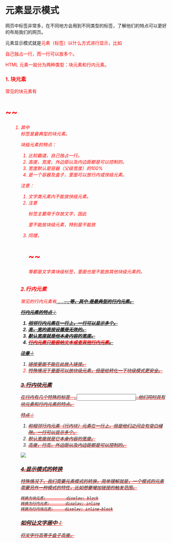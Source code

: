 # **元素显示模式**

网页中标签非常多，在不同地方会用到不同类型的标签，了解他们的特点可以更好的布局我们的网页。

元素显示模式就是<font color="red">元素（标签）以什么方式进行显示，比如<div>自己独占一行，而<span>一行可以放多个。

HTML 元素一般分为两种类型：<font color="red">块元素</font>和<font color = "red">行内元素</font>。

### **1. 块元素**

常见的块元素有<h1>~~<h6>  <p> <div> <ul> <ol> <li>其中<div>标签是最典型的块元素。

块级元素的特点：

1. 比较霸道，自己独占一行。
2. 高度，宽度，外边距以及内边距都是可以控制的。
3. 宽度默认是容器（父级宽度）的100%
4. 是一个容器及盒子，里面可以放行内或快级元素。

注意：

1. 文字类元素内不能放快级元素。
2. 注意<p>标签主要用于存放文字，因此<font color="red"><p>里不能放块级元素，特别是不能放<div></font>
3. 同理，<h1>~~<h6>等都是文字类块级标签，里面也是不能放其他块级元素的。

### **2.行内元素**

常见的行内元素有<a>,<strong>,<b>,<em>,<i>,<del>,<s>,<ins>,<u>,<span>等，其中,<span>是最典型的行内元素。

行内元素的特点：

1. 相邻行内元素在一行上，一行可以显示多个。
2. 高，宽的直接设置是无效的。
3. 默认宽度就是他本身内容的宽度。
4. <font color="red">行内元素只能容纳文本或者其他行内元素</font>。

注意：

1. 链接里面不能在此放入链接。
2. 特殊情况下<a>里面可以放块级元素，但是给<a>转化一下块级模式更安全。



### **3.行内块元素**

在行内有几个特殊的标签--,<img>,<input>,<td>,他们同时具有块元素和行内元素的特点。

特点：

1. 和相邻行内元素（行内块）元素在一行上，但是他们之间会有空白缝隙。一行可以显示多个。
2. 默认宽度就是它本身内容的宽度。
3. 高度，行高，外边距以及内边距都是可以控制的。



![](https://github.com/myself54188/picx-images-hosting/raw/master/显示模式.9dcvvtah9d.webp)





### **4.显示模式的转换**

特殊情况下，我们需要元素模式的转换，简单理解就是，一个模式的元素需要另外一种模式的特性，比如想要增加<a>链接的触发范围。

```text
转换为块元素:     	display: block
转换为行内元素:       display: inline
转换为行内块元素:     display: inline-block
```





### **如何让文字居中：**

将文字行高等于盒子高度。
